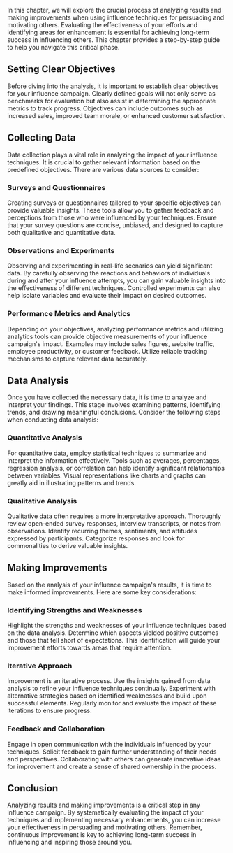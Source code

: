 
In this chapter, we will explore the crucial process of analyzing results and making improvements when using influence techniques for persuading and motivating others. Evaluating the effectiveness of your efforts and identifying areas for enhancement is essential for achieving long-term success in influencing others. This chapter provides a step-by-step guide to help you navigate this critical phase.

Setting Clear Objectives
----------------------------

Before diving into the analysis, it is important to establish clear objectives for your influence campaign. Clearly defined goals will not only serve as benchmarks for evaluation but also assist in determining the appropriate metrics to track progress. Objectives can include outcomes such as increased sales, improved team morale, or enhanced customer satisfaction.

Collecting Data
-------------------

Data collection plays a vital role in analyzing the impact of your influence techniques. It is crucial to gather relevant information based on the predefined objectives. There are various data sources to consider:

### Surveys and Questionnaires

Creating surveys or questionnaires tailored to your specific objectives can provide valuable insights. These tools allow you to gather feedback and perceptions from those who were influenced by your techniques. Ensure that your survey questions are concise, unbiased, and designed to capture both qualitative and quantitative data.

### Observations and Experiments

Observing and experimenting in real-life scenarios can yield significant data. By carefully observing the reactions and behaviors of individuals during and after your influence attempts, you can gain valuable insights into the effectiveness of different techniques. Controlled experiments can also help isolate variables and evaluate their impact on desired outcomes.

### Performance Metrics and Analytics

Depending on your objectives, analyzing performance metrics and utilizing analytics tools can provide objective measurements of your influence campaign's impact. Examples may include sales figures, website traffic, employee productivity, or customer feedback. Utilize reliable tracking mechanisms to capture relevant data accurately.

Data Analysis
-----------------

Once you have collected the necessary data, it is time to analyze and interpret your findings. This stage involves examining patterns, identifying trends, and drawing meaningful conclusions. Consider the following steps when conducting data analysis:

### Quantitative Analysis

For quantitative data, employ statistical techniques to summarize and interpret the information effectively. Tools such as averages, percentages, regression analysis, or correlation can help identify significant relationships between variables. Visual representations like charts and graphs can greatly aid in illustrating patterns and trends.

### Qualitative Analysis

Qualitative data often requires a more interpretative approach. Thoroughly review open-ended survey responses, interview transcripts, or notes from observations. Identify recurring themes, sentiments, and attitudes expressed by participants. Categorize responses and look for commonalities to derive valuable insights.

Making Improvements
-----------------------

Based on the analysis of your influence campaign's results, it is time to make informed improvements. Here are some key considerations:

### Identifying Strengths and Weaknesses

Highlight the strengths and weaknesses of your influence techniques based on the data analysis. Determine which aspects yielded positive outcomes and those that fell short of expectations. This identification will guide your improvement efforts towards areas that require attention.

### Iterative Approach

Improvement is an iterative process. Use the insights gained from data analysis to refine your influence techniques continually. Experiment with alternative strategies based on identified weaknesses and build upon successful elements. Regularly monitor and evaluate the impact of these iterations to ensure progress.

### Feedback and Collaboration

Engage in open communication with the individuals influenced by your techniques. Solicit feedback to gain further understanding of their needs and perspectives. Collaborating with others can generate innovative ideas for improvement and create a sense of shared ownership in the process.

Conclusion
----------

Analyzing results and making improvements is a critical step in any influence campaign. By systematically evaluating the impact of your techniques and implementing necessary enhancements, you can increase your effectiveness in persuading and motivating others. Remember, continuous improvement is key to achieving long-term success in influencing and inspiring those around you.
